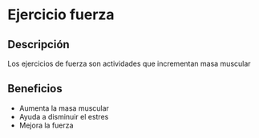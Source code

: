 # Ejercicio fuerza

## Descripción
Los ejercicios de fuerza son actividades que incrementan masa muscular

## Beneficios
- Aumenta la masa muscular
- Ayuda a disminuir el estres
- Mejora la fuerza
